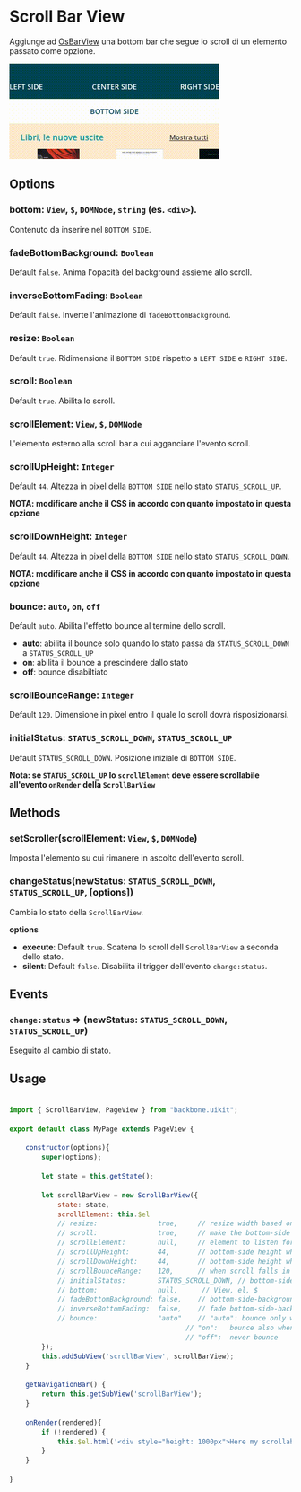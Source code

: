 Scroll Bar View
=============

Aggiunge ad [OsBarView](OsBarView.md) una bottom bar che segue lo scroll di un
elemento passato come opzione.

![Image View](video/ScrollBarView.gif)

## Options

### bottom: `View`, `$`, `DOMNode`, `string` (es. `<div>`).
Contenuto da inserire nel `BOTTOM SIDE`.

### fadeBottomBackground: `Boolean`
Default `false`. Anima l'opacità del background assieme allo scroll.

### inverseBottomFading: `Boolean`
Default `false`. Inverte l'animazione di `fadeBottomBackground`.

### resize: `Boolean`
Default `true`. Ridimensiona il `BOTTOM SIDE` rispetto a `LEFT SIDE` e `RIGHT SIDE`.

### scroll: `Boolean`
Default `true`. Abilita lo scroll.

### scrollElement: `View`, `$`, `DOMNode`
L'elemento esterno alla scroll bar a cui agganciare l'evento scroll.

### scrollUpHeight: `Integer`
Default `44`. Altezza in pixel della `BOTTOM SIDE` nello stato `STATUS_SCROLL_UP`.

**NOTA: modificare anche il CSS in accordo con quanto impostato in questa opzione**

### scrollDownHeight: `Integer`
Default `44`. Altezza in pixel della `BOTTOM SIDE` nello stato `STATUS_SCROLL_DOWN`.

**NOTA: modificare anche il CSS in accordo con quanto impostato in questa opzione**

### bounce: `auto`, `on`, `off`
Default `auto`. Abilita l'effetto bounce al termine dello scroll.

- **auto**: abilita il bounce solo quando lo stato passa da `STATUS_SCROLL_DOWN` a `STATUS_SCROLL_UP`
- **on**: abilita il bounce a prescindere dallo stato
- **off**: bounce disabiltiato

### scrollBounceRange: `Integer`
Default `120`. Dimensione in pixel entro il quale lo scroll dovrà risposizionarsi.

### initialStatus: `STATUS_SCROLL_DOWN`, `STATUS_SCROLL_UP`
Default `STATUS_SCROLL_DOWN`. Posizione iniziale di `BOTTOM SIDE`.

**Nota: se `STATUS_SCROLL_UP` lo `scrollElement` deve essere scrollabile all'evento `onRender` della `ScrollBarView`**


## Methods

### setScroller(scrollElement: `View`, `$`, `DOMNode`)
Imposta l'elemento su cui rimanere in ascolto dell'evento scroll.

### changeStatus(newStatus: `STATUS_SCROLL_DOWN`, `STATUS_SCROLL_UP`, [options])
Cambia lo stato della `ScrollBarView`.

**options**
- **execute**: Default `true`. Scatena lo scroll dell `ScrollBarView` a seconda dello stato.
- **silent**: Default `false`. Disabilita il trigger dell'evento `change:status`.


## Events

### `change:status` => (newStatus: `STATUS_SCROLL_DOWN`, `STATUS_SCROLL_UP`)
Eseguito al cambio di stato.


## Usage

```javascript

import { ScrollBarView, PageView } from "backbone.uikit";

export default class MyPage extends PageView {

	constructor(options){
		super(options);

		let state = this.getState();

		let scrollBarView = new ScrollBarView({
			state: state,
			scrollElement: this.$el
			// resize:               true,     // resize width based on left-side and right-side
			// scroll:               true,     // make the bottom-side scroll over the nav-bar
			// scrollElement:        null,     // element to listen for scroll events
			// scrollUpHeight:       44,       // bottom-side height when scrolled up
			// scrollDownHeight:     44,       // bottom-side height when scrolled down
			// scrollBounceRange:    120,      // when scroll falls in this range trigger scroll bounce animation
			// initialStatus:        STATUS_SCROLL_DOWN, // bottom-side initial position
			// bottom:               null,	    // View, el, $
			// fadeBottomBackground: false,    // bottom-side-background fading animation
			// inverseBottomFading:  false,    // fade bottom-side-background when scrolling down (false) or up (true)
			// bounce:               "auto"    // "auto": bounce only when status change from SCROLL_DOWN to SCROLL_UP
											// "on":   bounce also when status is already SCROLL_UP
											// "off";  never bounce
		});
		this.addSubView('scrollBarView', scrollBarView);
	}

	getNavigationBar() {
		return this.getSubView('scrollBarView');
	}

	onRender(rendered){
		if (!rendered) {
			this.$el.html('<div style="height: 1000px">Here my scrollable content</div>');
		}
	}

}

```
